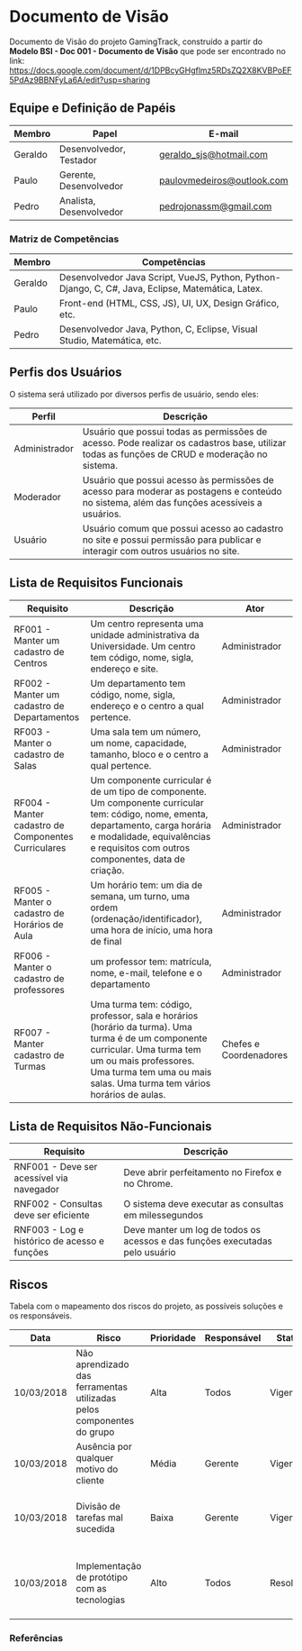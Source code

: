 # Documento de Visão

Documento de Visão do projeto GamingTrack, construído a partir do **Modelo BSI - Doc 001 - Documento de Visão** que pode ser encontrado no
link: https://docs.google.com/document/d/1DPBcyGHgflmz5RDsZQ2X8KVBPoEF5PdAz9BBNFyLa6A/edit?usp=sharing

## Equipe e Definição de Papéis

Membro     |     Papel   |   E-mail   |
---------  | ----------- | ---------- |
Geraldo    | Desenvolvedor, Testador  | geraldo_sjs@hotmail.com
Paulo      | Gerente, Desenvolvedor | paulovmedeiros@outlook.com
Pedro      | Analista, Desenvolvedor | pedrojonassm@gmail.com

### Matriz de Competências

Membro     |     Competências   |
---------  | ----------- |
Geraldo    | Desenvolvedor Java Script, VueJS, Python, Python-Django, C, C#, Java, Eclipse, Matemática, Latex. |
Paulo      | Front-end (HTML, CSS, JS), UI, UX, Design Gráfico, etc. |
Pedro      | Desenvolvedor Java, Python, C, Eclipse, Visual Studio, Matemática, etc. |

## Perfis dos Usuários

O sistema será utilizado por diversos perfis de usuário, sendo eles:

Perfil        | Descrição   |
---------     | ----------- |
Administrador | Usuário que possui todas as permissões de acesso. Pode realizar os cadastros base, utilizar todas as funções de CRUD e moderação no sistema.
Moderador     | Usuário que possui acesso às permissões de acesso para moderar as postagens e conteúdo no sistema, além das funções acessíveis a usuários.
Usuário       | Usuário comum que possui acesso ao cadastro no site e possui permissão para publicar e interagir com outros usuários no site.

## Lista de Requisitos Funcionais

Requisito                                 | Descrição   | Ator |
---------                                 | ----------- | ---------- |
RF001 - Manter um cadastro de Centros     | Um centro representa uma unidade administrativa da Universidade. Um centro tem código, nome, sigla, endereço e site. | Administrador |
RF002 - Manter um cadastro de Departamentos | Um departamento tem código, nome, sigla, endereço e o centro a qual pertence. | Administrador |
RF003 - Manter o cadastro de Salas | Uma sala tem um número, um nome, capacidade, tamanho, bloco e o centro a qual pertence. | Administrador |
RF004 - Manter cadastro de Componentes Curriculares | Um componente curricular é de um tipo de componente. Um componente curricular tem: código, nome, ementa, departamento, carga horária e modalidade, equivalências e requisitos com outros componentes, data de criação. | Administrador |
RF005 - Manter o cadastro de Horários de Aula | Um horário tem: um dia de semana, um turno, uma ordem (ordenação/identificador), uma hora de início, uma hora de final | Administrador |
RF006 - Manter o cadastro de professores | um professor tem: matrícula, nome, e-mail, telefone e o departamento | Administrador |
RF007 - Manter cadastro de Turmas | Uma turma tem: código, professor, sala e horários (horário da turma). Uma turma é de um componente curricular. Uma turma tem um ou mais professores. Uma turma tem uma ou mais salas. Uma turma tem vários horários de aulas. | Chefes e Coordenadores |

## Lista de Requisitos Não-Funcionais

Requisito                                 | Descrição   |
---------                                 | ----------- |
RNF001 - Deve ser acessível via navegador | Deve abrir perfeitamento no Firefox e no Chrome. |
RNF002 - Consultas deve ser eficiente | O sistema deve executar as consultas em milessegundos |
RNF003 - Log e histórico de acesso e funções | Deve manter um log de todos os acessos e das funções executadas pelo usuário |

## Riscos

Tabela com o mapeamento dos riscos do projeto, as possíveis soluções e os responsáveis.

Data | Risco | Prioridade | Responsável | Status | Providência/Solução |
------ | ------ | ------ | ------ | ------ | ------ |
10/03/2018 | Não aprendizado das ferramentas utilizadas pelos componentes do grupo | Alta | Todos | Vigente | Reforçar estudos sobre as ferramentas e aulas com a integrante que conhece a ferramenta |
10/03/2018 | Ausência por qualquer motivo do cliente | Média | Gerente | Vigente | Planejar o cronograma tendo em base a agenda do cliente |
10/03/2018 | Divisão de tarefas mal sucedida | Baixa | Gerente | Vigente | Acompanhar de perto o desenvolvimento de cada membro da equipe |
10/03/2018 | Implementação de protótipo com as tecnologias | Alto | Todos | Resolvido | Encontrar tutorial com a maioria da tecnologia e implementar um caso base do sistema |

### Referências